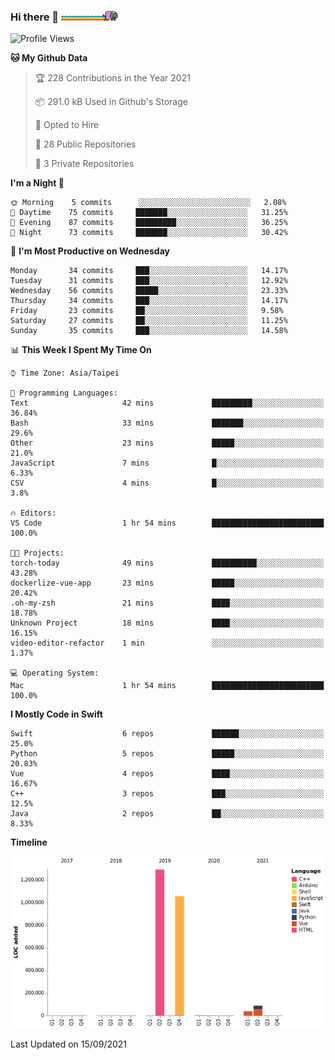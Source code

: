 ### Hi there 🐧 <img src="docs/assets/nyan-cat.gif" width=20%>

<!--START_SECTION:waka-->
![Profile Views](http://img.shields.io/badge/Profile%20Views-1-blue)

**🐱 My Github Data** 

> 🏆 228 Contributions in the Year 2021
 > 
> 📦 291.0 kB Used in Github's Storage 
 > 
> 💼 Opted to Hire
 > 
> 📜 28 Public Repositories 
 > 
> 🔑 3 Private Repositories  
 > 
**I'm a Night 🦉** 

```text
🌞 Morning    5 commits      ░░░░░░░░░░░░░░░░░░░░░░░░░   2.08% 
🌆 Daytime    75 commits     ███████░░░░░░░░░░░░░░░░░░   31.25% 
🌃 Evening    87 commits     █████████░░░░░░░░░░░░░░░░   36.25% 
🌙 Night      73 commits     ███████░░░░░░░░░░░░░░░░░░   30.42%

```
📅 **I'm Most Productive on Wednesday** 

```text
Monday       34 commits     ███░░░░░░░░░░░░░░░░░░░░░░   14.17% 
Tuesday      31 commits     ███░░░░░░░░░░░░░░░░░░░░░░   12.92% 
Wednesday    56 commits     █████░░░░░░░░░░░░░░░░░░░░   23.33% 
Thursday     34 commits     ███░░░░░░░░░░░░░░░░░░░░░░   14.17% 
Friday       23 commits     ██░░░░░░░░░░░░░░░░░░░░░░░   9.58% 
Saturday     27 commits     ██░░░░░░░░░░░░░░░░░░░░░░░   11.25% 
Sunday       35 commits     ███░░░░░░░░░░░░░░░░░░░░░░   14.58%

```


📊 **This Week I Spent My Time On** 

```text
⌚︎ Time Zone: Asia/Taipei

💬 Programming Languages: 
Text                     42 mins             █████████░░░░░░░░░░░░░░░░   36.84% 
Bash                     33 mins             ███████░░░░░░░░░░░░░░░░░░   29.6% 
Other                    23 mins             █████░░░░░░░░░░░░░░░░░░░░   21.0% 
JavaScript               7 mins              █░░░░░░░░░░░░░░░░░░░░░░░░   6.33% 
CSV                      4 mins              █░░░░░░░░░░░░░░░░░░░░░░░░   3.8%

🔥 Editors: 
VS Code                  1 hr 54 mins        █████████████████████████   100.0%

🐱‍💻 Projects: 
torch-today              49 mins             ██████████░░░░░░░░░░░░░░░   43.28% 
dockerlize-vue-app       23 mins             █████░░░░░░░░░░░░░░░░░░░░   20.42% 
.oh-my-zsh               21 mins             ████░░░░░░░░░░░░░░░░░░░░░   18.78% 
Unknown Project          18 mins             ████░░░░░░░░░░░░░░░░░░░░░   16.15% 
video-editor-refactor    1 min               ░░░░░░░░░░░░░░░░░░░░░░░░░   1.37%

💻 Operating System: 
Mac                      1 hr 54 mins        █████████████████████████   100.0%

```

**I Mostly Code in Swift** 

```text
Swift                    6 repos             ██████░░░░░░░░░░░░░░░░░░░   25.0% 
Python                   5 repos             █████░░░░░░░░░░░░░░░░░░░░   20.83% 
Vue                      4 repos             ████░░░░░░░░░░░░░░░░░░░░░   16.67% 
C++                      3 repos             ███░░░░░░░░░░░░░░░░░░░░░░   12.5% 
Java                     2 repos             ██░░░░░░░░░░░░░░░░░░░░░░░   8.33%

```


**Timeline**

![Chart not found](https://raw.githubusercontent.com/FalconLee1011/FalconLee1011/master/charts/bar_graph.png) 


 Last Updated on 15/09/2021
<!--END_SECTION:waka-->

<!--
**FalconLee1011/FalconLee1011** is a ✨ _special_ ✨ repository because its `README.md` (this file) appears on your GitHub profile.

Here are some ideas to get you started:

- 🔭 I’m currently working on ...
- 🌱 I’m currently learning ...
- 👯 I’m looking to collaborate on ...
- 🤔 I’m looking for help with ...
- 💬 Ask me about ...
- 📫 How to reach me: ...
- 😄 Pronouns: ...
- ⚡ Fun fact: ...
-->
